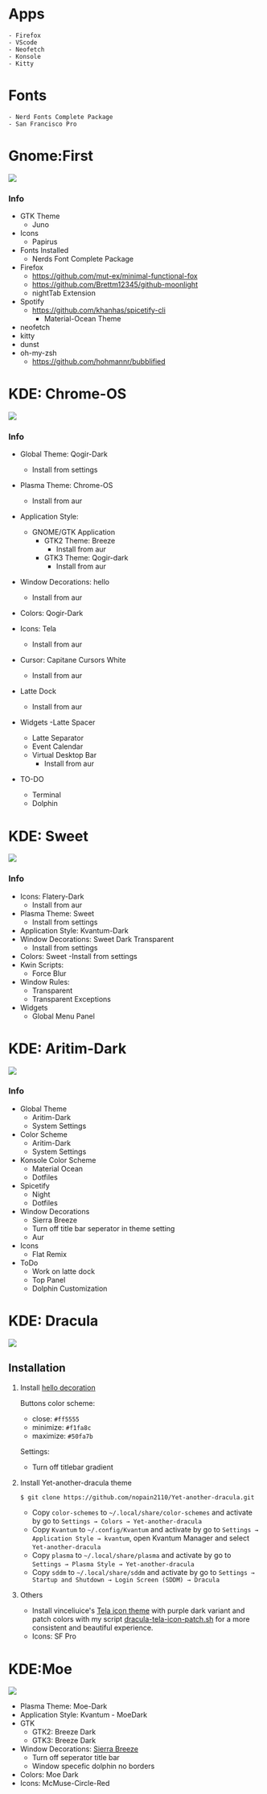 # Apps
    - Firefox
    - VScode
    - Neofetch
    - Konsole
    - Kitty

# Fonts
    - Nerd Fonts Complete Package
    - San Francisco Pro

# Gnome:First

<img src= "Pictures/GNOME:First-Screenshot.png">

### Info
- GTK Theme
    - Juno
- Icons
    - Papirus
- Fonts Installed
    - Nerds Font Complete Package
- Firefox
    - https://github.com/mut-ex/minimal-functional-fox
    - https://github.com/Brettm12345/github-moonlight
    - nightTab Extension
- Spotify
    - https://github.com/khanhas/spicetify-cli
        - Material-Ocean Theme
- neofetch
- kitty
- dunst
- oh-my-zsh
    - https://github.com/hohmannr/bubblified

# KDE: Chrome-OS

<img src = "Pictures/KDE:ChromeOS-Screenshot.png">

### Info
- Global Theme: Qogir-Dark
    - Install from settings

- Plasma Theme: Chrome-OS
    - Install from aur
    
- Application Style:
    - GNOME/GTK Application
        - GTK2 Theme: Breeze
            - Install from aur
        - GTK3 Theme: Qogir-dark
            - Install from aur

- Window Decorations: hello
    - Install from aur
    
- Colors: Qogir-Dark
    
- Icons: Tela
    - Install from aur
    
- Cursor: Capitane Cursors White
    - Install from aur

- Latte Dock
    - Install from aur
    
- Widgets
    -Latte Spacer
    - Latte Separator
    - Event Calendar    
    - Virtual Desktop Bar
        - Install from aur

- TO-DO
    - Terminal
    - Dolphin

# KDE: Sweet

<img src = "Pictures/KDE:SweetScreenshot.png">

### Info
- Icons: Flatery-Dark
    - Install from aur
- Plasma Theme: Sweet
    - Install from settings
- Application Style: Kvantum-Dark
- Window Decorations: Sweet Dark Transparent
    - Install from settings
- Colors: Sweet
    -Install from settings
- Kwin Scripts:
    - Force Blur
- Window Rules:
    - Transparent
    - Transparent Exceptions
- Widgets
    - Global Menu Panel

# KDE: Aritim-Dark

<img src = "Pictures/KDE:AritimDarkScreenshot.png">

### Info
- Global Theme
    - Aritim-Dark
    - System Settings
- Color Scheme
    - Aritim-Dark
    - System Settings
- Konsole Color Scheme
    - Material Ocean
    - Dotfiles
- Spicetify
    - Night
    - Dotfiles
- Window Decorations
    - Sierra Breeze
    - Turn off title bar seperator in theme setting
    - Aur
- Icons
    - Flat Remix
- ToDo
    - Work on latte dock
    - Top Panel
    - Dolphin Customization

# KDE: Dracula

<img src = "Pictures/KDE:DraculaScreenshot.jpg">

## Installation
1. Install [hello decoration](https://github.com/n4n0GH/hello)

    Buttons color scheme: 
    - close: `#ff5555`
    - minimize: `#f1fa8c`
    - maximize: `#50fa7b`

    Settings:
    - Turn off titlebar gradient

2. Install Yet-another-dracula theme
    ```bash
    $ git clone https://github.com/nopain2110/Yet-another-dracula.git
    ``` 
    - Copy `color-schemes` to `~/.local/share/color-schemes` and activate by go to `Settings → Colors → Yet-another-dracula`
    - Copy `Kvantum` to `~/.config/Kvantum` and activate by go to `Settings → Application Style → kvantum`, open Kvantum Manager and select `Yet-another-dracula`
    - Copy `plasma` to `~/.local/share/plasma` and activate by go to `Settings → Plasma Style → Yet-another-dracula`
    - Copy `sddm` to `~/.local/share/sddm` and activate by go to `Settings → Startup and Shutdown → Login Screen (SDDM) → Dracula`

3. Others
    - Install vinceliuice's [Tela icon theme](https://github.com/vinceliuice/Tela-icon-theme) with purple dark variant and patch colors with my script [dracula-tela-icon-patch.sh](https://github.com/nopain2110/Yet-another-dracula/blob/master/Yet-another-dracula/dracula-tela-icon-patch.sh) for a more consistent and beautiful experience.
    - Icons: SF Pro

# KDE:Moe

<img src = "Pictures/KDE:MoeScreenshot.png">

- Plasma Theme: Moe-Dark
- Application Style: Kvantum - MoeDark
- GTK
    - GTK2: Breeze Dark
    - GTK3: Breeze Dark
- Window Decorations: [Sierra Breeze](https://github.com/jomada/SierraBreeze)
    - Turn off seperator title bar
    - Window specefic dolphin no borders
- Colors: Moe Dark
- Icons: McMuse-Circle-Red